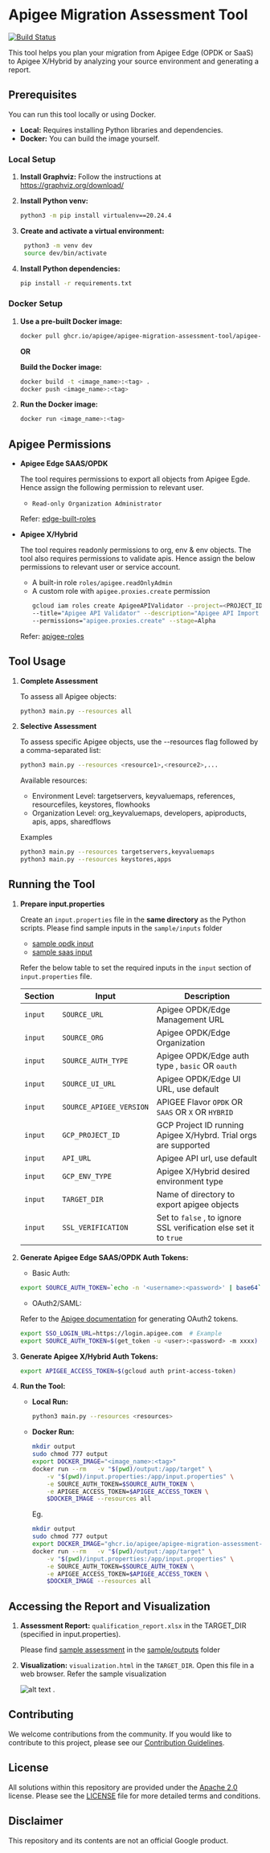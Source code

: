 # Apigee Migration Assessment Tool

[![Build Status](https://github.com/apigee/apigee-migration-assessment-tool/actions/workflows/tests.yml/badge.svg)](https://github.com/apigee/apigee-migration-assessment-tool/actions/workflows/tests.yml)

This tool helps you plan your migration from Apigee Edge (OPDK or SaaS) to Apigee X/Hybrid by analyzing your source environment and generating a report.

## Prerequisites

You can run this tool locally or using Docker.

* **Local:** Requires installing Python libraries and dependencies.
* **Docker:**  You can build the image yourself.

### Local Setup

1. **Install Graphviz:** Follow the instructions at https://graphviz.org/download/

2. **Install Python venv:**

   ```bash
   python3 -m pip install virtualenv==20.24.4
   ```
3. **Create and activate a virtual environment:**
   ```bash
    python3 -m venv dev
    source dev/bin/activate
   ```
4. **Install Python dependencies:**
    ```bash
    pip install -r requirements.txt
    ```

### Docker Setup
1.  **Use a pre-built Docker image:**
    ```bash
    docker pull ghcr.io/apigee/apigee-migration-assessment-tool/apigee-migration-assessment-tool:latest
    ```
    **OR**

    **Build the Docker image:**
    ```bash
    docker build -t <image_name>:<tag> .
    docker push <image_name>:<tag>
    ```

2. **Run the Docker image:**
    ```bash
    docker run <image_name>:<tag>
    ```

## Apigee Permissions
* **Apigee Edge SAAS/OPDK**

   The tool requires permissions to export all objects from Apigee Egde. Hence assign the following permission to relevant user.
   * `Read-only Organization Administrator`

   Refer: [edge-built-roles](https://docs.apigee.com/api-platform/system-administration/edge-built-roles)

* **Apigee X/Hybrid**

   The tool requires readonly permissions to org, env & env objects. The tool also requires permissions to validate apis. Hence assign the below permissions to relevant user or service account.
   * A built-in role `roles/apigee.readOnlyAdmin`
   * A custom role with `apigee.proxies.create` permission
        ```bash
        gcloud iam roles create ApigeeAPIValidator --project=<PROJECT_ID> \
        --title="Apigee API Validator" --description="Apigee API Import validator" \
        --permissions="apigee.proxies.create" --stage=Alpha
        ```
    Refer: [apigee-roles](https://cloud.google.com/iam/docs/understanding-roles#apigee-roles)

## Tool Usage
1. **Complete Assessment**

    To assess all Apigee objects:
    ```bash
    python3 main.py --resources all
    ```

2. **Selective Assessment**

    To assess specific Apigee objects, use the --resources flag followed by a comma-separated list:
    ```bash
    python3 main.py --resources <resource1>,<resource2>,...
    ```
    Available resources:
    * Environment Level: targetservers, keyvaluemaps, references, resourcefiles, keystores, flowhooks
    * Organization Level: org_keyvaluemaps, developers, apiproducts, apis, apps, sharedflows

    Examples

    ```bash
    python3 main.py --resources targetservers,keyvaluemaps
    python3 main.py --resources keystores,apps
    ```
## Running the Tool
1. **Prepare input.properties**

    Create an `input.properties` file in the **same directory** as the Python scripts.
    Please find sample inputs in the `sample/inputs` folder
    * [sample opdk input](sample/inputs/opdk.input.properties)
    * [sample saas input](sample/inputs/saas.input.properties)

    Refer the below table to set the required inputs in the `input` section of `input.properties` file.

    | Section  | Input   | Description |
    | -------- | ------- | ------- |
    | `input`  | `SOURCE_URL`    | Apigee OPDK/Edge Management URL |
    | `input`  | `SOURCE_ORG`     | Apigee OPDK/Edge Organization|
    | `input`  | `SOURCE_AUTH_TYPE`    | Apigee OPDK/Edge auth type , `basic` OR `oauth`|
    | `input`  | `SOURCE_UI_URL`    | Apigee OPDK/Edge UI URL, use default|
    | `input`  | `SOURCE_APIGEE_VERSION`     | APIGEE Flavor `OPDK` OR `SAAS` OR `X` OR `HYBRID`|
    | `input`  | `GCP_PROJECT_ID`    | GCP Project ID running Apigee X/Hybrd. Trial orgs are supported|
    | `input`  | `API_URL`    | Apigee API url, use default |
    | `input`  | `GCP_ENV_TYPE`     | Apigee X/Hybrid desired environment type |
    | `input`  | `TARGET_DIR`    | Name of directory to export apigee objects |
    | `input`  | `SSL_VERIFICATION`    | Set to `false` , to ignore SSL verification else set it to `true`|

2. **Generate Apigee Edge SAAS/OPDK Auth Tokens:**

    * Basic Auth:
    ```bash
    export SOURCE_AUTH_TOKEN=`echo -n '<username>:<password>' | base64`
    ```
    *  OAuth2/SAML:
    
    Refer to the [Apigee documentation](https://docs.apigee.com/api-platform/system-administration/management-api-overview) for generating OAuth2 tokens.
    ```bash
    export SSO_LOGIN_URL=https://login.apigee.com  # Example
    export SOURCE_AUTH_TOKEN=$(get_token -u <user>:<password> -m xxxx) # Example using a helper script
    ```

3. **Generate Apigee X/Hybrid Auth Tokens:**
    ```bash
    export APIGEE_ACCESS_TOKEN=$(gcloud auth print-access-token)
    ```
4. **Run the Tool:**

    * **Local Run:**
        ```bash
        python3 main.py --resources <resources>
        ```

    * **Docker Run:**
        ```bash
        mkdir output
        sudo chmod 777 output
        export DOCKER_IMAGE="<image_name>:<tag>"
        docker run --rm   -v "$(pwd)/output:/app/target" \
            -v "$(pwd)/input.properties:/app/input.properties" \
            -e SOURCE_AUTH_TOKEN=$SOURCE_AUTH_TOKEN \
            -e APIGEE_ACCESS_TOKEN=$APIGEE_ACCESS_TOKEN \
            $DOCKER_IMAGE --resources all
        ```

        Eg.
        ```bash
        mkdir output
        sudo chmod 777 output
        export DOCKER_IMAGE="ghcr.io/apigee/apigee-migration-assessment-tool/apigee-migration-assessment-tool:latest"
        docker run --rm   -v "$(pwd)/output:/app/target" \
            -v "$(pwd)/input.properties:/app/input.properties" \
            -e SOURCE_AUTH_TOKEN=$SOURCE_AUTH_TOKEN \
            -e APIGEE_ACCESS_TOKEN=$APIGEE_ACCESS_TOKEN \
            $DOCKER_IMAGE --resources all
        ```

## Accessing the Report and Visualization

1. **Assessment Report:**
    `qualification_report.xlsx` in the TARGET_DIR (specified in input.properties).

    Please find [sample assessment](sample/outputs/sample_qualification_report.xlsx) in the [sample/outputs](sample/outputs) folder

2. **Visualization:**
    `visualization.html` in the `TARGET_DIR`. Open this file in a web browser.
    Refer the sample visualization

    ![alt text](assets/visualization.png) .


## Contributing
We welcome contributions from the community. If you would like to contribute to this project, please see our [Contribution Guidelines](./CONTRIBUTING.md).

## License

All solutions within this repository are provided under the
[Apache 2.0](https://www.apache.org/licenses/LICENSE-2.0) license.
Please see the [LICENSE](./LICENSE) file for more detailed terms and conditions.

## Disclaimer

This repository and its contents are not an official Google product.
